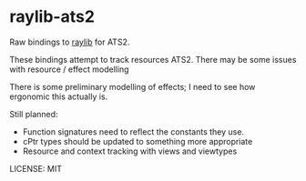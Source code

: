 # raylib-ats2

Raw bindings to [raylib](https://www.raylib.com/) for ATS2.

These bindings attempt to track resources ATS2.
There may be some issues with resource / effect modelling

There is some preliminary modelling of effects;
I need to see how ergonomic this actually is.

Still planned:
- Function signatures need to reflect the constants they use.
- cPtr types should be updated to something more appropriate
- Resource and context tracking with views and viewtypes

LICENSE: MIT
